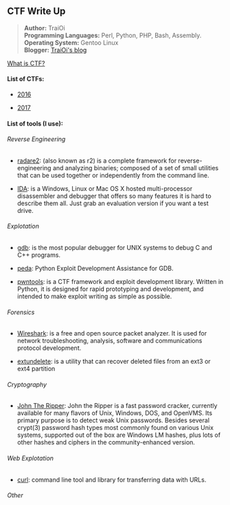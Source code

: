 ## CTF Write Up

> **Author:** TraiOi <br>
> **Programming Languages:** Perl, Python, PHP, Bash, Assembly. <br>
> **Operating System:** Gentoo Linux <br>
> **Blogger:** [TraiOi's blog](https://traioi.blogspot.com/)

[What is CTF?](https://ctftime.org/ctf-wtf/)

#### List of CTFs:

 * [2016](./2016/README.md)

 * [2017](./2017/README.md)

#### List of tools (I use):

###### Reverse Engineering
 
 * [radare2](https://github.com/radare/radare2): (also known as r2) is a complete framework for reverse-engineering and analyzing binaries; composed of a set of small utilities that can be used together or independently from the command line.

 * [IDA](https://www.hex-rays.com/products/ida/): is a Windows, Linux or Mac OS X hosted multi-processor disassembler and debugger that offers so many features it is hard to describe them all. Just grab an evaluation version if you want a test drive.

###### Explotation

 * [gdb](https://www.sourceware.org/gdb/): is the most popular debugger for UNIX systems to debug C and C++ programs.

 * [peda](https://github.com/longld/peda): Python Exploit Development Assistance for GDB.

 * [pwntools](https://github.com/Gallopsled/pwntools): is a CTF framework and exploit development library. Written in Python, it is designed for rapid prototyping and development, and intended to make exploit writing as simple as possible.

###### Forensics

 * [Wireshark](https://www.wireshark.org/): is a free and open source packet analyzer. It is used for network troubleshooting, analysis, software and communications protocol development.

 * [extundelete](http://extundelete.sourceforge.net/): is a utility that can recover deleted files from an ext3 or ext4 partition

###### Cryptography

  * [John The Ripper](http://www.openwall.com/john/): John the Ripper is a fast password cracker, currently available for many flavors of Unix, Windows, DOS, and OpenVMS. Its primary purpose is to detect weak Unix passwords. Besides several crypt(3) password hash types most commonly found on various Unix systems, supported out of the box are Windows LM hashes, plus lots of other hashes and ciphers in the community-enhanced version.

###### Web Explotation

 * [curl](https://curl.haxx.se/): command line tool and library for transferring data with URLs.

###### Other
